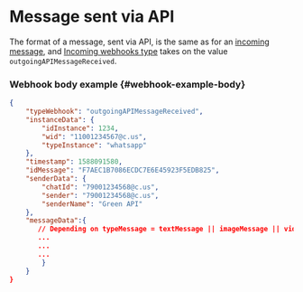 # Message sent via API

The format of a message, sent via API, is the same as for an [incoming message](../incoming-message/Webhook-IncomingMessageReceived.md), and [Incoming webhooks type](../type-webhook.md) takes on the value `outgoingAPIMessageReceived`.

### Webhook body example {#webhook-example-body}

```json
{
    "typeWebhook": "outgoingAPIMessageReceived",
    "instanceData": {
        "idInstance": 1234,
        "wid": "11001234567@c.us",
        "typeInstance": "whatsapp"
    },
    "timestamp": 1588091580,
    "idMessage": "F7AEC1B7086ECDC7E6E45923F5EDB825",
    "senderData": {
        "chatId": "79001234568@c.us",
        "sender": "79001234568@c.us",
        "senderName": "Green API"
    },
    "messageData":{
       // Depending on typeMessage = textMessage || imageMessage || videoMessage || documentMessage || audioMessage || locationMessage || contactMessage || extendedTextMessage
       ...
       ...
       ...
        }
    }
}
```
